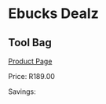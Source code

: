 
# Ebucks Dealz
## Tool Bag
[Product Page](https://www.ebucks.com/web/shop/productSelected.do?prodId=1199945026&catId=370101825)

Price: R189.00

Savings: 


	